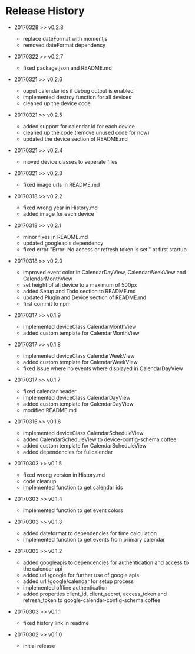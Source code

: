 # Release History

* 20170328 >> v0.2.8
	* replace dateFormat with momentjs
	* removed dateFormat dependency

* 20170322 >> v0.2.7
	* fixed package.json and README.md

* 20170321 >> v0.2.6
	* ouput calendar ids if debug output is enabled
	* implemented destroy function for all devices
	* cleaned up the device code

* 20170321 >> v0.2.5
	* added support for calendar id for each device
	* cleaned up the code (remove unused code for now)
	* updated the device section of README.md

* 20170321 >> v0.2.4
	* moved device classes to seperate files

* 20170321 >> v0.2.3
	* fixed image urls in README.md

* 20170318 >> v0.2.2
	* fixed wrong year in History.md
	* added image for each device

* 20170318 >> v0.2.1
	* minor fixes in README.md
	* updated googleapis dependency
	* fixed error "Error: No access or refresh token is set." at first startup

* 20170318 >> v0.2.0
	* improved event color in CalendarDayView, CalendarWeekView and CalendarMonthView
	* set height of all device to a maximum of 500px
	* added Setup and Todo section to README.md
	* updated Plugin and Device section of README.md
	* first commit to npm

* 20170317 >> v0.1.9
	* implemented deviceClass CalendarMonthView
	* added custom template for CalendarMonthView

* 20170317 >> v0.1.8
	* implemented deviceClass CalendarWeekView
	* added custom template for CalendarWeekView
	* fixed issue where no events where displayed in CalendarDayView

* 20170317 >> v0.1.7
	* fixed calendar header 
	* implemented deviceClass CalendarDayView
	* added custom template for CalendarDayView
	* modified README.md

* 20170316 >> v0.1.6
	* implemented deviceClass CalendarScheduleView
	* added CalendarScheduleView to device-config-schema.coffee
	* added custom template for CalendarScheduleView
	* added dependencies for fullcalendar

* 20170303 >> v0.1.5
	* fixed wrong version in History.md
	* code cleanup
	* implemented function to get calendar ids

* 20170303 >> v0.1.4
	* implemented function to get event colors

* 20170303 >> v0.1.3
	* added dateformat to dependencies for time calculation
	* implemented function to get events from primary calendar

* 20170303 >> v0.1.2
	* added googleapis to dependencies for authentication and access to the calendar api
	* added url /google for further use of google apis
	* added url /google/calendar for setup process
	* implemented offline authentication
	* added properties client_id, client_secret, access_token and refresh_token to google-calendar-config-schema.coffee

* 20170303 >> v0.1.1
	* fixed history link in readme

* 20170302 >> v0.1.0
	* initial release